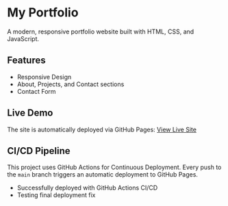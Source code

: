 # My Portfolio

A modern, responsive portfolio website built with HTML, CSS, and JavaScript.

## Features
- Responsive Design
- About, Projects, and Contact sections
- Contact Form

## Live Demo
The site is automatically deployed via GitHub Pages: [View Live Site](https://your-username.github.io/my-portfolio/)

## CI/CD Pipeline
This project uses GitHub Actions for Continuous Deployment. Every push to the `main` branch triggers an automatic deployment to GitHub Pages.  

- Successfully deployed with GitHub Actions CI/CD
- Testing final deployment fix 
 
